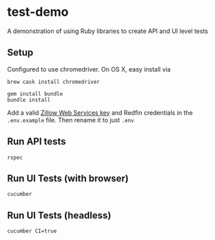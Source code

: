# test-demo

A demonstration of using Ruby libraries to create API and UI level tests

## Setup

Configured to use chromedriver. On OS X, easy install via

```
brew cask install chromedriver
```

```
gem install bundle
bundle install
```

Add a valid [Zillow Web Services key](https://www.zillow.com/howto/api/APIOverview.htm) and Redfin credentials in the `.env.example` file. Then rename it to just `.env`

## Run API tests
```
rspec
```

## Run UI Tests (with browser)
```
cucumber
```

## Run UI Tests (headless)
```
cucumber CI=true
```
